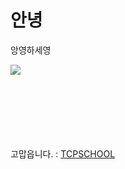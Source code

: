 # 안녕

앙영하세영

<img src= 'https://user-images.githubusercontent.com/82923245/120747184-8fb9e880-c53b-11eb-9eac-2ad67daa220c.png' />

\
\
\
\
\
\
고맙읍니다. : <a href='http://tcpschool.com/ajax/ajax_intro_basic'>TCPSCHOOL</a>
